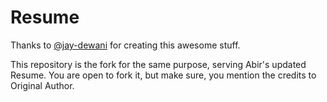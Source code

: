 # Resume 
Thanks to [@jay-dewani](https://github.com/jay-dewani) for creating this awesome stuff.

This repository is the fork for the same purpose, serving Abir's updated Resume.
You are open to fork it, but make sure, you mention the credits to Original Author. 
